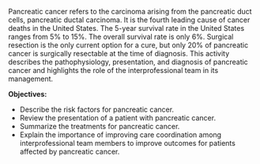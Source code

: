 Pancreatic cancer refers to the carcinoma arising from the pancreatic duct cells, pancreatic ductal carcinoma. It is the fourth leading cause of cancer deaths in the United States. The 5-year survival rate in the United States ranges from 5% to 15%. The overall survival rate is only 6%. Surgical resection is the only current option for a cure, but only 20% of pancreatic cancer is surgically resectable at the time of diagnosis. This activity describes the pathophysiology, presentation, and diagnosis of pancreatic cancer and highlights the role of the interprofessional team in its management.

**Objectives:**
- Describe the risk factors for pancreatic cancer.
- Review the presentation of a patient with pancreatic cancer.
- Summarize the treatments for pancreatic cancer.
- Explain the importance of improving care coordination among interprofessional team members to improve outcomes for patients affected by pancreatic cancer.